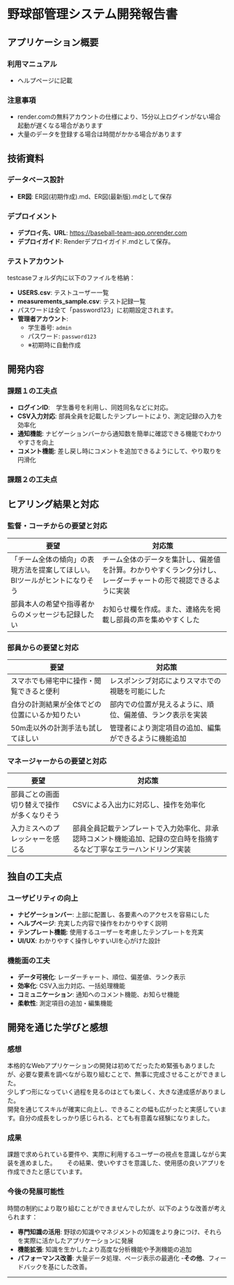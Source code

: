 # 野球部管理システム開発報告書

## アプリケーション概要

### 利用マニュアル
- ヘルプページに記載

### 注意事項
- render.comの無料アカウントの仕様により、15分以上ログインがない場合起動が遅くなる場合があります
- 大量のデータを登録する場合は時間がかかる場合があります

## 技術資料

### データベース設計
- **ER図**: ER図(初期作成).md、ER図(最新版).mdとして保存

### デプロイメント
- **デプロイ先、URL**: https://baseball-team-app.onrender.com
- **デプロイガイド**: Renderデプロイガイド.mdとして保存。


### テストアカウント
testcaseフォルダ内に以下のファイルを格納：
- **USERS.csv**: テストユーザー一覧
- **measurements_sample.csv**: テスト記録一覧
- パスワードは全て「password123」に初期設定されます。
- **管理者アカウント**: 
  - 学生番号: `admin`
  - パスワード: `password123`
  - ※初期時に自動作成

## 開発内容

### 課題１の工夫点
- **ログインID**:　学生番号を利用し、同姓同名などに対応。
- **CSV入力対応**: 部員全員を記載したテンプレートにより、測定記録の入力を効率化
- **通知機能**: ナビゲーションバーから通知数を簡単に確認できる機能でわかりやすさを向上
- **コメント機能**: 差し戻し時にコメントを追加できるようにして、やり取りを円滑化

### 課題２の工夫点

## ヒアリング結果と対応

### 監督・コーチからの要望と対応
| 要望 | 対応策 |
|------|--------|
| 「チーム全体の傾向」の表現方法を提案してほしい。BIツールがヒントになりそう | チーム全体のデータを集計し、偏差値を計算。わかりやすくランク分けし、レーダーチャートの形で視認できるように実装 |
| 部員本人の希望や指導者からのメッセージも記録したい | お知らせ欄を作成。また、連絡先を掲載し部員の声を集めやすくした |

### 部員からの要望と対応
| 要望 | 対応策 |
|------|--------|
| スマホでも帰宅中に操作・閲覧できると便利 | レスポンシブ対応によりスマホでの視聴を可能にした |
| 自分の計測結果が全体でどの位置にいるか知りたい | 部内での位置が見えるように、順位、偏差値、ランク表示を実装 |
| 50m走以外の計測手法も試してほしい | 管理者により測定項目の追加、編集ができるように機能追加 |

### マネージャーからの要望と対応
| 要望 | 対応策 |
|------|--------|
| 部員ごとの画面切り替えで操作が多くなりそう | CSVによる入出力に対応し、操作を効率化 |
| 入力ミスへのプレッシャーを感じる | 部員全員記載テンプレートで入力効率化、非承認時コメント機能追加、記録の空白時を指摘するなど丁寧なエラーハンドリング実装 |

## 独自の工夫点

### ユーザビリティの向上
- **ナビゲーションバー**: 上部に配置し、各要素へのアクセスを容易にした
- **ヘルプページ**: 充実した内容で操作をわかりやすく説明
- **テンプレート機能**: 使用するユーザーを考慮したテンプレートを充実
- **UI/UX**: わかりやすく操作しやすいUIを心がけた設計

### 機能面の工夫
- **データ可視化**: レーダーチャート、順位、偏差値、ランク表示
- **効率化**: CSV入出力対応、一括処理機能
- **コミュニケーション**: 通知へのコメント機能、お知らせ機能
- **柔軟性**: 測定項目の追加・編集機能

## 開発を通じた学びと感想

### 感想
本格的なWebアプリケーションの開発は初めてだったため緊張もありましたが、必要な要素を調べながら取り組むことで、無事に完成させることができました。  
少しずつ形になっていく過程を見るのはとても楽しく、大きな達成感がありました。  
開発を通じてスキルが確実に向上し、できることの幅も広がったと実感しています。自分の成長をしっかり感じられる、とても有意義な経験になりました。  


### 成果
課題で求められている要件や、実際に利用するユーザーの視点を意識しながら実装を進めました。　　
その結果、使いやすさを意識した、使用感の良いアプリを作成できたと感じています。


### 今後の発展可能性
時間の制約により取り組むことができませんでしたが、以下のような改善が考えられます：

- **専門知識の活用**: 野球の知識やマネジメントの知識をより身につけ、それらを実際に活かしたアプリケーションに発展
- **機能拡張**: 知識を生かしたより高度な分析機能や予測機能の追加
- **パフォーマンス改善**: 大量データ処理、ページ表示の最適化
-**その他**、フィードバックを基にした改善。

---